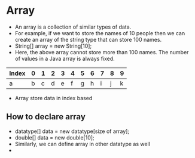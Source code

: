 # Array
- An array is a collection of similar types of data.
- For example, if we want to store the names of 10 people then we can create an array of the string type that can store 100 names.
- String[] array = new String[10];
- Here, the above array cannot store more than 100 names. The number of values in a Java array is always fixed.

| Index | 0   | 1   | 2   | 3   | 4   | 5   | 6   | 7   | 8   | 9   |
|-------|-----|-----|-----|-----|-----|-----|-----|-----|-----|-----|
| a     | b   | c   | d   | e   | f   | g   | h   | i   | j   | k   |

- Array store data in index based


## How to declare array
- datatype[] data = new datatype[size of array];
- double[] data = new double[10];
- Similarly, we can define array in other datatype as well
- 

